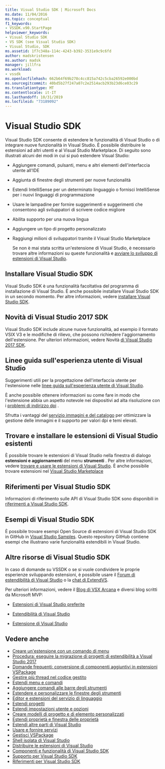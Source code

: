 ```yaml
---
title: Visual Studio SDK | Microsoft Docs
ms.date: 11/04/2016
ms.topic: conceptual
f1_keywords:
- VSSDK.v90.StartPage
helpviewer_keywords:
- Visual Studio SDK
- VS SDK (see Visual Studio SDK)
- Visual Studio, SDK
ms.assetid: 1f7c348a-114c-4243-b392-3531e9c9c6fd
author: madskristensen
ms.author: madsk
manager: jillfra
ms.workload:
- vssdk
ms.openlocfilehash: 662b64f69b278c4cc815a742c5cba26592e000bd
ms.sourcegitcommit: 40bd5b27f247a07c2e2514acb293b23d6ce03c29
ms.translationtype: MT
ms.contentlocale: it-IT
ms.lasthandoff: 10/31/2019
ms.locfileid: "73189092"
---
```

# <a name="visual-studio-sdk"></a>Visual Studio SDK
Visual Studio SDK consente di estendere le funzionalità di Visual Studio o di integrare nuove funzionalità in Visual Studio. È possibile distribuire le estensioni ad altri utenti e al Visual Studio Marketplace. Di seguito sono illustrati alcuni dei modi in cui si può estendere Visual Studio:

- Aggiungere comandi, pulsanti, menu e altri elementi dell'interfaccia utente all'IDE

- Aggiunta di finestre degli strumenti per nuove funzionalità

- Estendi IntelliSense per un determinato linguaggio o fornisci IntelliSense per i nuovi linguaggi di programmazione

- Usare le lampadine per fornire suggerimenti e suggerimenti che consentono agli sviluppatori di scrivere codice migliore

- Abilita supporto per una nuova lingua

- Aggiungere un tipo di progetto personalizzato

- Raggiungi milioni di sviluppatori tramite il Visual Studio Marketplace

  Se non è mai stata scritta un'estensione di Visual Studio, è necessario trovare altre informazioni su queste funzionalità e [avviare lo sviluppo di estensioni di Visual Studio](../extensibility/starting-to-develop-visual-studio-extensions.md).

## <a name="install-the-visual-studio-sdk"></a>Installare Visual Studio SDK
 Visual Studio SDK è una funzionalità facoltativa del programma di installazione di Visual Studio. È anche possibile installare Visual Studio SDK in un secondo momento. Per altre informazioni, vedere [installare Visual Studio SDK](../extensibility/installing-the-visual-studio-sdk.md).

## <a name="whats-new-in-the-visual-studio-2017-sdk"></a>Novità di Visual Studio 2017 SDK
 Visual Studio SDK include alcune nuove funzionalità, ad esempio il formato VSIX V3 e le modifiche di rilievo, che possono richiedere l'aggiornamento dell'estensione. Per ulteriori informazioni, vedere Novità [di Visual Studio 2017 SDK](../extensibility/what-s-new-in-the-visual-studio-2017-sdk.md).

## <a name="visual-studio-user-experience-guidelines"></a>Linee guida sull'esperienza utente di Visual Studio
 Suggerimenti utili per la progettazione dell'interfaccia utente per l'estensione nelle [linee guida sull'esperienza utente di Visual Studio](../extensibility/ux-guidelines/visual-studio-user-experience-guidelines.md).

 È anche possibile ottenere informazioni su come fare in modo che l'estensione abbia un aspetto notevole nei dispositivi ad alta risoluzione con i [problemi di indirizzo dpi](../extensibility/addressing-dpi-issues2.md) .

 Sfrutta i vantaggi del [servizio immagini e del catalogo](../extensibility/image-service-and-catalog.md) per ottimizzare la gestione delle immagini e il supporto per valori dpi e temi elevati.

## <a name="find-and-install-existing-visual-studio-extensions"></a>Trovare e installare le estensioni di Visual Studio esistenti
 È possibile trovare le estensioni di Visual Studio nella finestra di dialogo **estensioni e aggiornamenti** del menu **strumenti** . Per altre informazioni, vedere [trovare e usare le estensioni di Visual Studio](../ide/finding-and-using-visual-studio-extensions.md). È anche possibile trovare estensioni nel [Visual Studio Marketplace](https://marketplace.visualstudio.com/)

## <a name="visual-studio-sdk-reference"></a>Riferimenti per Visual Studio SDK
 Informazioni di riferimento sulle API di Visual Studio SDK sono disponibili in [riferimenti a Visual Studio SDK](../extensibility/visual-studio-sdk-reference.md).

## <a name="visual-studio-sdk-samples"></a>Esempi di Visual Studio SDK
 È possibile trovare esempi Open Source di estensioni di Visual Studio SDK in GitHub in [Visual Studio Samples](https://aka.ms/vs2015sdksamples). Questo repository GitHub contiene esempi che illustrano varie funzionalità estendibili in Visual Studio.

## <a name="other-visual-studio-sdk-resources"></a>Altre risorse di Visual Studio SDK
 In caso di domande su VSSDK o se si vuole condividere le proprie esperienze sviluppando estensioni, è possibile usare il [Forum di estendibilità di Visual Studio](https://social.msdn.microsoft.com/Forums/vstudio/home?forum=vsx) o la [chat di ExtendVS](https://gitter.im/Microsoft/extendvs).

 Per ulteriori informazioni, vedere il [Blog di VSX Arcana](https://blogs.msdn.microsoft.com/vsx/) e diversi blog scritti da Microsoft MVP:

- [Estensioni di Visual Studio preferite](https://scottdorman.blog/2014/10/05/favorite-visual-studio-extensions/)

- [Estendibilità di Visual Studio](http://www.visualstudioextensibility.com/overview/vs/)

- [Estensione di Visual Studio](https://blog.slaks.net/2013-10-18/extending-visual-studio-part-1-getting-started/)

## <a name="see-also"></a>Vedere anche

- [Creare un'estensione con un comando di menu](../extensibility/creating-an-extension-with-a-menu-command.md)
- [Procedura: eseguire la migrazione di progetti di estendibilità a Visual Studio 2017](../extensibility/how-to-migrate-extensibility-projects-to-visual-studio-2017.md)
- [Domande frequenti: conversione di componenti aggiuntivi in estensioni VSPackage](../extensibility/faq-converting-add-ins-to-vspackage-extensions.md)
- [Gestire più thread nel codice gestito](../extensibility/managing-multiple-threads-in-managed-code.md)
- [Estendi menu e comandi](../extensibility/extending-menus-and-commands.md)
- [Aggiungere comandi alle barre degli strumenti](../extensibility/adding-commands-to-toolbars.md)
- [Estendere e personalizzare le finestre degli strumenti](../extensibility/extending-and-customizing-tool-windows.md)
- [Editor e estensioni del servizio di linguaggio](../extensibility/editor-and-language-service-extensions.md)
- [Estendi progetti](../extensibility/extending-projects.md)
- [Estendi impostazioni utente e opzioni](../extensibility/extending-user-settings-and-options.md)
- [Creare modelli di progetto e di elemento personalizzati](../extensibility/creating-custom-project-and-item-templates.md)
- [Estendi proprietà e finestra delle proprietà](../extensibility/extending-properties-and-the-property-window.md)
- [Estendi altre parti di Visual Studio](../extensibility/extending-other-parts-of-visual-studio.md)
- [Usare e fornire servizi](../extensibility/using-and-providing-services.md)
- [Gestisci VSPackage](../extensibility/managing-vspackages.md)
- [Shell isolata di Visual Studio](https://visualstudio.microsoft.com/vs/older-downloads/isolated-shell/)
- [Distribuire le estensioni di Visual Studio](../extensibility/shipping-visual-studio-extensions.md)
- [Componenti e funzionalità di Visual Studio SDK](../extensibility/internals/inside-the-visual-studio-sdk.md)
- [Supporto per Visual Studio SDK](../extensibility/support-for-the-visual-studio-sdk.md)
- [Riferimenti per Visual Studio SDK](../extensibility/visual-studio-sdk-reference.md)
